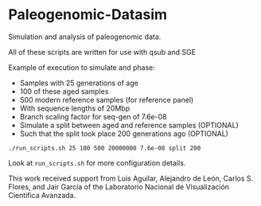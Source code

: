 # Paleogenomic-Datasim
Simulation and analysis of paleogenomic data.

All of these scripts are written for use with qsub and SGE

Example of execution to simulate and phase:

* Samples with 25 generations of age
* 100 of these aged samples
* 500 modern reference samples (for reference panel)
* With sequence lengths of 20Mbp
* Branch scaling factor for seq-gen of 7.6e-08
* Simulate a split between aged and reference samples (OPTIONAL)
* Such that the split took place 200 generations ago (OPTIONAL)

`./run_scripts.sh 25 100 500 20000000 7.6e-08 split 200`

Look at `run_scripts.sh` for more configuration details.

This work received support from Luis Aguilar, Alejandro de León, Carlos S. Flores, and Jair García of the Laboratorio Nacional de Visualización Científica Avanzada.
